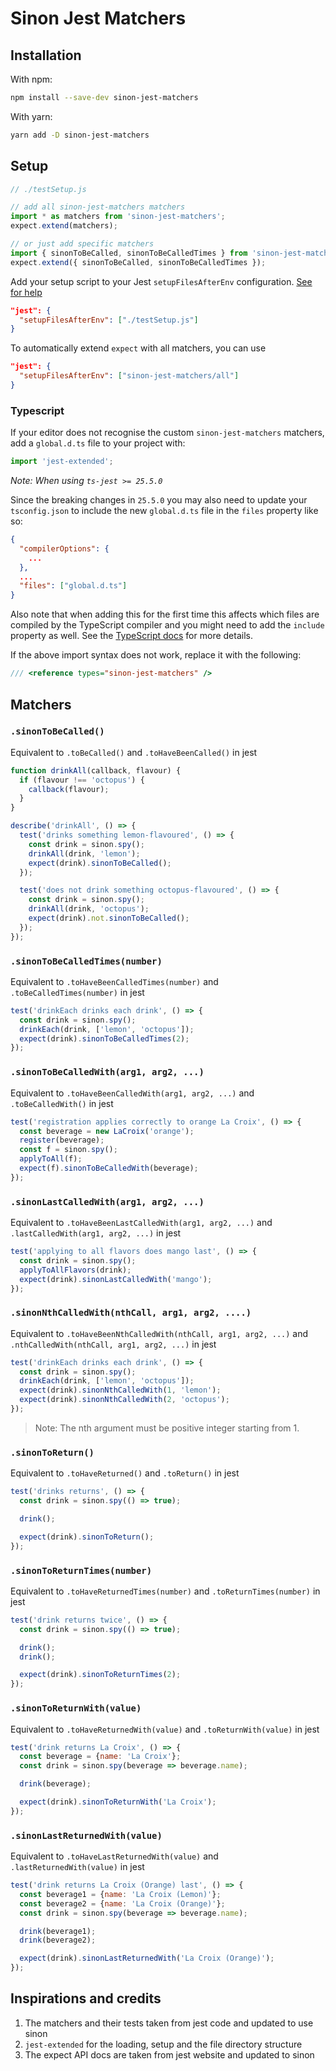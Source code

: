 # Sinon Jest Matchers

## Installation

With npm:

```sh
npm install --save-dev sinon-jest-matchers
```

With yarn:

```sh
yarn add -D sinon-jest-matchers
```

## Setup

```javascript
// ./testSetup.js

// add all sinon-jest-matchers matchers
import * as matchers from 'sinon-jest-matchers';
expect.extend(matchers);

// or just add specific matchers
import { sinonToBeCalled, sinonToBeCalledTimes } from 'sinon-jest-matchers';
expect.extend({ sinonToBeCalled, sinonToBeCalledTimes });
```

Add your setup script to your Jest `setupFilesAfterEnv` configuration. [See for help](https://jestjs.io/docs/en/configuration.html#setupfilesafterenv-array)

```json
"jest": {
  "setupFilesAfterEnv": ["./testSetup.js"]
}
```

To automatically extend `expect` with all matchers, you can use

```json
"jest": {
  "setupFilesAfterEnv": ["sinon-jest-matchers/all"]
}
```

### Typescript

If your editor does not recognise the custom `sinon-jest-matchers` matchers, add a `global.d.ts` file to your project with:

```ts
import 'jest-extended';
```

_Note: When using `ts-jest >= 25.5.0`_

Since the breaking changes in `25.5.0` you may also need to update your `tsconfig.json` to include the new `global.d.ts` file in the `files` property like so:

```json
{
  "compilerOptions": {
    ...
  },
  ...
  "files": ["global.d.ts"]
}
```

Also note that when adding this for the first time this affects which files are compiled by the TypeScript compiler and you might need to add the `include` property as well. See the [TypeScript docs](https://www.typescriptlang.org/docs/handbook/tsconfig-json.html) for more details.

If the above import syntax does not work, replace it with the following:

```ts
/// <reference types="sinon-jest-matchers" />
```

## Matchers

### `.sinonToBeCalled()`

Equivalent to `.toBeCalled()` and `.toHaveBeenCalled()` in jest

```js
function drinkAll(callback, flavour) {
  if (flavour !== 'octopus') {
    callback(flavour);
  }
}

describe('drinkAll', () => {
  test('drinks something lemon-flavoured', () => {
    const drink = sinon.spy();
    drinkAll(drink, 'lemon');
    expect(drink).sinonToBeCalled();
  });

  test('does not drink something octopus-flavoured', () => {
    const drink = sinon.spy();
    drinkAll(drink, 'octopus');
    expect(drink).not.sinonToBeCalled();
  });
});
```

### `.sinonToBeCalledTimes(number)`

Equivalent to `.toHaveBeenCalledTimes(number)` and `.toBeCalledTimes(number)` in jest

```js
test('drinkEach drinks each drink', () => {
  const drink = sinon.spy();
  drinkEach(drink, ['lemon', 'octopus']);
  expect(drink).sinonToBeCalledTimes(2);
});
```

### `.sinonToBeCalledWith(arg1, arg2, ...)`

Equivalent to `.toHaveBeenCalledWith(arg1, arg2, ...)` and `.toBeCalledWith()` in jest

```js
test('registration applies correctly to orange La Croix', () => {
  const beverage = new LaCroix('orange');
  register(beverage);
  const f = sinon.spy();
  applyToAll(f);
  expect(f).sinonToBeCalledWith(beverage);
});
```

### `.sinonLastCalledWith(arg1, arg2, ...)`

Equivalent to `.toHaveBeenLastCalledWith(arg1, arg2, ...)` and `.lastCalledWith(arg1, arg2, ...)` in jest

```js
test('applying to all flavors does mango last', () => {
  const drink = sinon.spy();
  applyToAllFlavors(drink);
  expect(drink).sinonLastCalledWith('mango');
});
```

### `.sinonNthCalledWith(nthCall, arg1, arg2, ....)`

Equivalent to `.toHaveBeenNthCalledWith(nthCall, arg1, arg2, ...)` and `.nthCalledWith(nthCall, arg1, arg2, ...)` in jest

```js
test('drinkEach drinks each drink', () => {
  const drink = sinon.spy();
  drinkEach(drink, ['lemon', 'octopus']);
  expect(drink).sinonNthCalledWith(1, 'lemon');
  expect(drink).sinonNthCalledWith(2, 'octopus');
});
```

> Note:
> The nth argument must be positive integer starting from 1.

### `.sinonToReturn()`

Equivalent to `.toHaveReturned()` and `.toReturn()` in jest

```js
test('drinks returns', () => {
  const drink = sinon.spy(() => true);

  drink();

  expect(drink).sinonToReturn();
});
```

### `.sinonToReturnTimes(number)`

Equivalent to `.toHaveReturnedTimes(number)` and `.toReturnTimes(number)` in jest

```js
test('drink returns twice', () => {
  const drink = sinon.spy(() => true);

  drink();
  drink();

  expect(drink).sinonToReturnTimes(2);
});
```

### `.sinonToReturnWith(value)`

Equivalent to `.toHaveReturnedWith(value)` and `.toReturnWith(value)` in jest

```js
test('drink returns La Croix', () => {
  const beverage = {name: 'La Croix'};
  const drink = sinon.spy(beverage => beverage.name);

  drink(beverage);

  expect(drink).sinonToReturnWith('La Croix');
});
```

### `.sinonLastReturnedWith(value)`

Equivalent to `.toHaveLastReturnedWith(value)` and `.lastReturnedWith(value)` in jest

```js
test('drink returns La Croix (Orange) last', () => {
  const beverage1 = {name: 'La Croix (Lemon)'};
  const beverage2 = {name: 'La Croix (Orange)'};
  const drink = sinon.spy(beverage => beverage.name);

  drink(beverage1);
  drink(beverage2);

  expect(drink).sinonLastReturnedWith('La Croix (Orange)');
});
```



## Inspirations and credits
1. The matchers and their tests taken from jest code and updated to use sinon
2. `jest-extended` for the loading, setup and the file directory structure
3. The expect API docs are taken from jest website and updated to sinon
